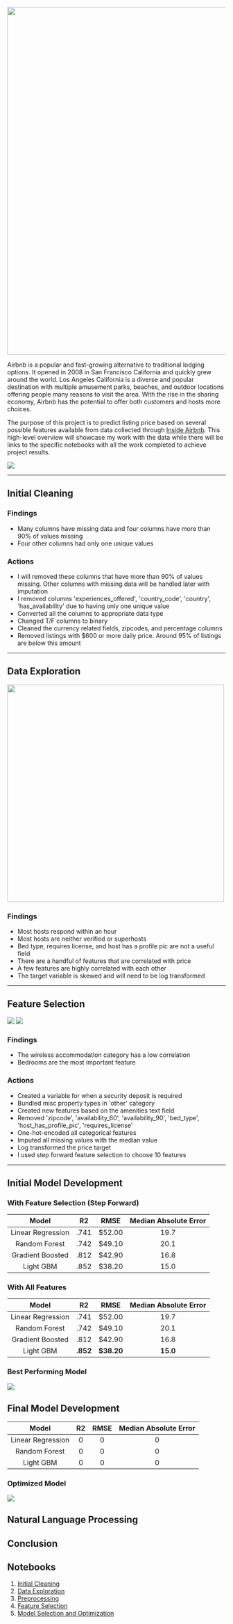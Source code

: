 [<img src="https://github.com/csmangum/portfolio/blob/master/img/airbnb_portfolio_title.png" width="800">](https://github.com/csmangum/portfolio/tree/master/Airbnb%20Price%20Prediction)
<p> Airbnb is a popular and fast-growing alternative to traditional lodging options. It opened in 2008 in San Francisco California and quickly grew around the world. Los Angeles California is a diverse and popular destination with multiple amusement parks, beaches, and outdoor locations offering people many reasons to visit the area. With the rise in the sharing economy, Airbnb has the potential to offer both customers and hosts more choices.</p>

The purpose of this project is to predict listing price based on several possible features available from data collected through [Inside Airbnb](http://insideairbnb.com/get-the-data.html). This high-level overview will showcase my work with the data while there will be links to the specific notebooks with all the work completed to achieve project results.

<img src="https://github.com/csmangum/portfolio/blob/master/img/quad_v2.gif">

***
## Initial Cleaning

### Findings
* Many columns have missing data and four columns have more than 90% of values missing
* Four other columns had only one unique values

### Actions
* I will removed these columns that have more than 90% of values missing. Other columns with missing data will be handled later with imputation
* I removed columns 'experiences_offered', 'country_code', 'country', 'has_availability' due to having only one unique value
* Converted all the columns to appropriate data type
* Changed T/F columns to binary
* Cleaned the currency related fields, zipcodes, and percentage columns
* Removed listings with $600 or more daily price. Around 95% of listings are below this amount
***

## Data Exploration
<img src="https://github.com/csmangum/portfolio/blob/master/Airbnb%20Price%20Prediction/response_time.png" width="500">

### Findings
* Most hosts respond within an hour
* Most hosts are neither verified or superhosts
* Bed type, requires license, and host has a profile pic are not a useful field
* There are a handful of features that are correlated with price
* A few features are highly correlated with each other
* The target variable is skewed and will need to be log transformed 


***

## Feature Selection
![](feature_importance.png)
![](cumulative_importance.png)

### Findings
* The wireless accommodation category has a low correlation
* Bedrooms are the most important feature

### Actions
* Created a variable for when a security deposit is required
* Bundled misc property types in 'other' category
* Created new features based on the amenities text field
* Removed 'zipcode', 'availability_60', 'availability_90', 'bed_type', 'host_has_profile_pic', 'requires_license'
* One-hot-encoded all categorical features
* Imputed all missing values with the median value
* Log transformed the price target
* I used step forward feature selection to choose 10 features

***

## Initial Model Development
### With Feature Selection (Step Forward)
| Model | R2 | RMSE | Median Absolute Error |
| :---: | :---: | :---: | :---: |
| Linear Regression | .741 | $52.00 | 19.7 |
| Random Forest | .742 | $49.10 | 20.1 |
| Gradient Boosted | .812 | $42.90 | 16.8 |
| Light GBM | .852 | $38.20 | 15.0 |

### With All Features
| Model | R2 | RMSE | Median Absolute Error |
| :---: | :---: | :---: | :---: |
| Linear Regression | .741 | $52.00 | 19.7 |
| Random Forest | .742 | $49.10 | 20.1 |
| Gradient Boosted | .812 | $42.90 | 16.8 |
| Light GBM | **.852** | **$38.20** | **15.0** |


### Best Performing Model
![](initial_model.png)

## Final Model Development

| Model | R2 | RMSE | Median Absolute Error |
| :---: | :---: | :---: | :---: |
| Linear Regression | 0 | 0 | 0 |
| Random Forest | 0 | 0 | 0 |
| Light GBM | 0 | 0 | 0 |

### Optimized Model
![](final_model.png)

## Natural Language Processing

## Conclusion

## Notebooks
1. [Initial Cleaning](https://github.com/csmangum/portfolio/blob/master/Airbnb%20Price%20Prediction/1.%20Initial%20Cleaning.ipynb)
2. [Data Exploration](https://github.com/csmangum/portfolio/blob/master/Airbnb%20Price%20Prediction/2.%20Data%20Exploration.ipynb)
3. [Preprocessing](https://github.com/csmangum/portfolio/blob/master/Airbnb%20Price%20Prediction/3.%20Preprocessing.ipynb) 
4. [Feature Selection](https://github.com/csmangum/portfolio/blob/master/Airbnb%20Price%20Prediction/4.%20Feature%20Selection.ipynb)
5. [Model Selection and Optimization](https://github.com/csmangum/portfolio/blob/master/Airbnb%20Price%20Prediction/5.%20Model%20Selection%20%26%20Optimization.ipynb) 
